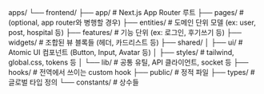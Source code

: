 apps/
└── frontend/
├── app/ # Next.js App Router 루트
├── pages/ # (optional, app router와 병행할 경우)
├── entities/ # 도메인 단위 모델 (ex: user, post, hospital 등)
├── features/ # 기능 단위 (ex: 로그인, 후기쓰기 등)
├── widgets/ # 조합된 뷰 블록들 (헤더, 카드리스트 등)
├── shared/
│ ├── ui/ # Atomic UI 컴포넌트 (Button, Input, Avatar 등)
│ ├── styles/ # tailwind, global.css, tokens 등
│ └── lib/ # 공통 유틸, API 클라이언트, socket 등
├── hooks/ # 전역에서 쓰이는 custom hook
├── public/ # 정적 파일
├── types/ # 글로벌 타입 정의
└── constants/ # 상수들
